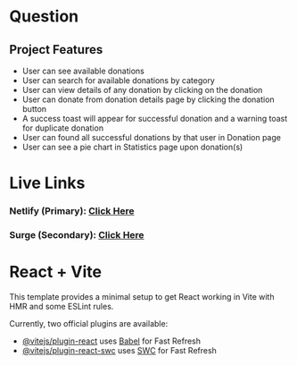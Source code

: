 # Question

## Project Features
- User can see available donations
- User can search for available donations by category
- User can view details of any donation by clicking on the donation
- User can donate from donation details page by clicking the donation button
- A success toast will appear for successful donation and a warning toast for duplicate donation
- User can found all successful donations by that user in Donation page
- User can see a pie chart in Statistics page upon donation(s)


# Live Links

### Netlify (Primary): [Click Here](https://donation-campaign-6dd690.netlify.app/)
### Surge (Secondary): [Click Here](https://donation-campaign-rootnure.surge.sh/)


# React + Vite

This template provides a minimal setup to get React working in Vite with HMR and some ESLint rules.

Currently, two official plugins are available:

- [@vitejs/plugin-react](https://github.com/vitejs/vite-plugin-react/blob/main/packages/plugin-react/README.md) uses [Babel](https://babeljs.io/) for Fast Refresh
- [@vitejs/plugin-react-swc](https://github.com/vitejs/vite-plugin-react-swc) uses [SWC](https://swc.rs/) for Fast Refresh
